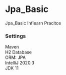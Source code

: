 # Jpa_Basic
Jpa_Basic Inflearn Pracitce

### Settings
Maven\
H2 Database\
ORM: JPA\
IntelliJ 2020.3\
JDK 11
